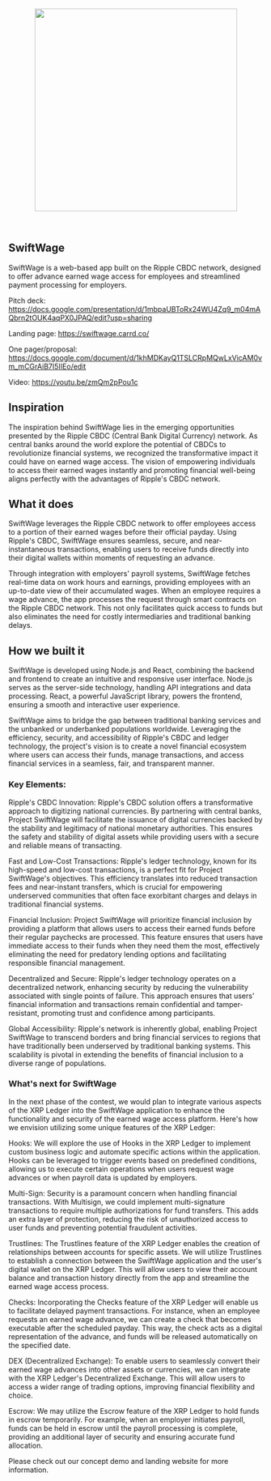 <br/>
<p align='center'>
    <img src="https://i.ibb.co/RbwfWxt/logo.png" width=400/>
</p>
<br/>


SwiftWage
---

SwiftWage is a web-based app built on the Ripple CBDC network, designed to offer advance earned wage access for employees and streamlined payment processing for employers. 

Pitch deck: https://docs.google.com/presentation/d/1mbpaUBToRx24WU4Zq9_m04mAQbrn2tOUK4aqPX0JPAQ/edit?usp=sharing

Landing page: https://swiftwage.carrd.co/

One pager/proposal: https://docs.google.com/document/d/1khMDKayQ1TSLCRpMQwLxVicAM0vm_mCGrAiB7I5IIEo/edit

Video: https://youtu.be/zmQm2pPou1c


## Inspiration

The inspiration behind SwiftWage lies in the emerging opportunities presented by the Ripple CBDC (Central Bank Digital Currency) network. As central banks around the world explore the potential of CBDCs to revolutionize financial systems, we recognized the transformative impact it could have on earned wage access. The vision of empowering individuals to access their earned wages instantly and promoting financial well-being aligns perfectly with the advantages of Ripple's CBDC network.

## What it does

SwiftWage leverages the Ripple CBDC network to offer employees access to a portion of their earned wages before their official payday. Using Ripple's CBDC, SwiftWage ensures seamless, secure, and near-instantaneous transactions, enabling users to receive funds directly into their digital wallets within moments of requesting an advance.

Through integration with employers' payroll systems, SwiftWage fetches real-time data on work hours and earnings, providing employees with an up-to-date view of their accumulated wages. When an employee requires a wage advance, the app processes the request through smart contracts on the Ripple CBDC network. This not only facilitates quick access to funds but also eliminates the need for costly intermediaries and traditional banking delays.

## How we built it

SwiftWage is developed using Node.js and React, combining the backend and frontend to create an intuitive and responsive user interface. Node.js serves as the server-side technology, handling API integrations and data processing. React, a powerful JavaScript library, powers the frontend, ensuring a smooth and interactive user experience.

SwiftWage aims to bridge the gap between traditional banking services and the unbanked or underbanked populations worldwide. Leveraging the efficiency, security, and accessibility of Ripple's CBDC and ledger technology, the project's vision is to create a novel financial ecosystem where users can access their funds, manage transactions, and access financial services in a seamless, fair, and transparent manner.



### Key Elements:

Ripple's CBDC Innovation: Ripple's CBDC solution offers a transformative approach to digitizing national currencies. By partnering with central banks, Project SwiftWage will facilitate the issuance of digital currencies backed by the stability and legitimacy of national monetary authorities. This ensures the safety and stability of digital assets while providing users with a secure and reliable means of transacting.

Fast and Low-Cost Transactions: Ripple's ledger technology, known for its high-speed and low-cost transactions, is a perfect fit for Project SwiftWage's objectives. This efficiency translates into reduced transaction fees and near-instant transfers, which is crucial for empowering underserved communities that often face exorbitant charges and delays in traditional financial systems.

Financial Inclusion: Project SwiftWage will prioritize financial inclusion by providing a platform that allows users to access their earned funds before their regular paychecks are processed. This feature ensures that users have immediate access to their funds when they need them the most, effectively eliminating the need for predatory lending options and facilitating responsible financial management.

Decentralized and Secure: Ripple's ledger technology operates on a decentralized network, enhancing security by reducing the vulnerability associated with single points of failure. This approach ensures that users' financial information and transactions remain confidential and tamper-resistant, promoting trust and confidence among participants.

Global Accessibility: Ripple's network is inherently global, enabling Project SwiftWage to transcend borders and bring financial services to regions that have traditionally been underserved by traditional banking systems. This scalability is pivotal in extending the benefits of financial inclusion to a diverse range of populations.



### What's next for SwiftWage

In the next phase of the contest, we would plan to integrate various aspects of the XRP Ledger into the SwiftWage application to enhance the functionality and security of the earned wage access platform. Here's how we envision utilizing some unique features of the XRP Ledger:

Hooks:
We will explore the use of Hooks in the XRP Ledger to implement custom business logic and automate specific actions within the application. Hooks can be leveraged to trigger events based on predefined conditions, allowing us to execute certain operations when users request wage advances or when payroll data is updated by employers.

Multi-Sign:
Security is a paramount concern when handling financial transactions. With Multisign, we could implement multi-signature transactions to require multiple authorizations for fund transfers. This adds an extra layer of protection, reducing the risk of unauthorized access to user funds and preventing potential fraudulent activities.

Trustlines:
The Trustlines feature of the XRP Ledger enables the creation of relationships between accounts for specific assets. We will utilize Trustlines to establish a connection between the SwiftWage application and the user's digital wallet on the XRP Ledger. This will allow users to view their account balance and transaction history directly from the app and streamline the earned wage access process.

Checks:
Incorporating the Checks feature of the XRP Ledger will enable us to facilitate delayed payment transactions. For instance, when an employee requests an earned wage advance, we can create a check that becomes executable after the scheduled payday. This way, the check acts as a digital representation of the advance, and funds will be released automatically on the specified date.

DEX (Decentralized Exchange):
To enable users to seamlessly convert their earned wage advances into other assets or currencies, we can integrate with the XRP Ledger's Decentralized Exchange. This will allow users to access a wider range of trading options, improving financial flexibility and choice.

Escrow:
We may utilize the Escrow feature of the XRP Ledger to hold funds in escrow temporarily. For example, when an employer initiates payroll, funds can be held in escrow until the payroll processing is complete, providing an additional layer of security and ensuring accurate fund allocation.

Please check out our concept demo and landing website for more information.